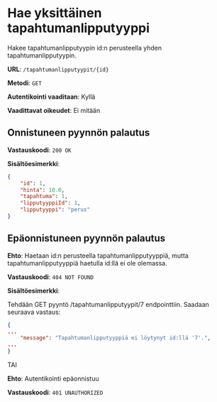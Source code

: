 # Hae yksittäinen tapahtumanlipputyyppi

Hakee tapahtumanlipputyypin id:n perusteella yhden tapahtumanlipputyypin.

**URL**: `/tapahtumanlipputyypit/{id}`

**Metodi**: `GET`

__Autentikointi vaaditaan__: Kyllä

**Vaadittavat oikeudet**: Ei mitään

## Onnistuneen pyynnön palautus

**Vastauskoodi**: `200 OK`

**Sisältöesimerkki**:

```json
{
    "id": 1,
    "hinta": 10.0,
    "tapahtuma": 1,
    "lipputyyppiId": 1,
    "lipputyyppi": "perus"
}
```

## Epäonnistuneen pyynnön palautus

**Ehto**: Haetaan id:n perusteella tapahtumanlipputyyppiä, mutta tapahtumanlipputyyppiä haetulla id:llä ei ole olemassa.

**Vastauskoodi**: `404 NOT FOUND`

**Sisältöesimerkki**:

Tehdään GET pyyntö /tapahtumanlipputyypit/7 endpointtiin. Saadaan seuraava vastaus:

```json
{
...
    "message": "Tapahtumanlipputyyppiä ei löytynyt id:llä '7'.",
...
}
```


TAI

__Ehto__: Autentikointi epäonnistuu

__Vastauskoodi__: `401 UNAUTHORIZED`